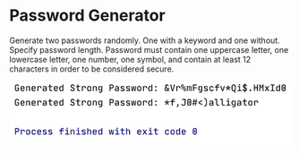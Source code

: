 # Password Generator

Generate two passwords randomly. 
One with a keyword and one without.
Specify password length.
Password must contain one uppercase letter, one lowercase letter,
one number, one symbol, and contain at least 12 characters in order to be considered secure.

!["Terminal output of password generator"](screenshot.png)